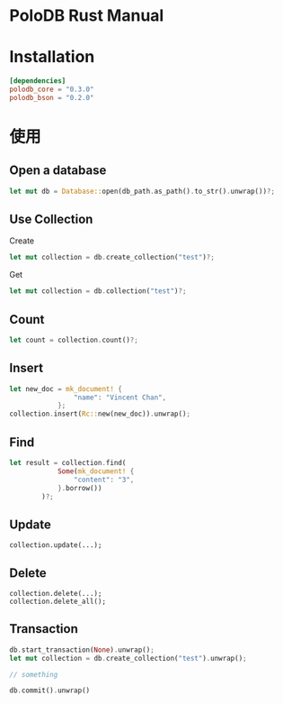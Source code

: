 
# PoloDB Rust Manual

# Installation

```toml
[dependencies]
polodb_core = "0.3.0"
polodb_bson = "0.2.0"
```
# 使用

## Open a database

```rust
let mut db = Database::open(db_path.as_path().to_str().unwrap())?;
```

## Use Collection

Create
```rust
let mut collection = db.create_collection("test")?;
```

Get
```rust
let mut collection = db.collection("test")?;
```

## Count

```rust
let count = collection.count()?;
```

## Insert

```rust
let new_doc = mk_document! {
                "name": "Vincent Chan",
            };
collection.insert(Rc::new(new_doc)).unwrap();
```

## Find

```rust
let result = collection.find(
            Some(mk_document! {
                "content": "3",
            }.borrow())
        )?;
```

## Update

```
collection.update(...);
```

## Delete

```
collection.delete(...);
collection.delete_all();
```

## Transaction

```rust
db.start_transaction(None).unwrap();
let mut collection = db.create_collection("test").unwrap();

// something

db.commit().unwrap()
```
